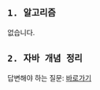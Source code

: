 ## `1. 알고리즘`
없습니다.

## `2. 자바 개념 정리`
답변해야 하는 질문: [바로가기](https://github.com/EFUB/efub4-backend-java-study/blob/be4984ea2dd4b35b213924a64187bcbf9896bee6/3%EC%A3%BC%EC%B0%A8/%EC%9E%90%EB%B0%94%EA%B0%9C%EB%85%90%EC%A0%95%EB%A6%AC/JAVA_QUESTION.md)